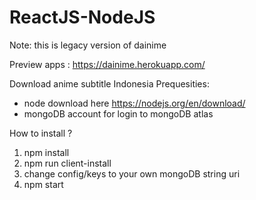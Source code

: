 # ReactJS-NodeJS
Note: this is legacy version of dainime

Preview apps : https://dainime.herokuapp.com/

Download anime subtitle Indonesia
Prequesities:
- node download here https://nodejs.org/en/download/
- mongoDB account for login to mongoDB atlas

How to install ?
1. npm install
2. npm run client-install
3. change config/keys to your own mongoDB string uri
4. npm start
